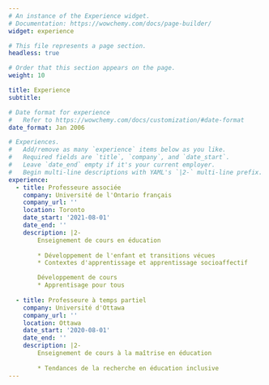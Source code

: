```yaml
---
# An instance of the Experience widget.
# Documentation: https://wowchemy.com/docs/page-builder/
widget: experience

# This file represents a page section.
headless: true

# Order that this section appears on the page.
weight: 10

title: Experience
subtitle:

# Date format for experience
#   Refer to https://wowchemy.com/docs/customization/#date-format
date_format: Jan 2006

# Experiences.
#   Add/remove as many `experience` items below as you like.
#   Required fields are `title`, `company`, and `date_start`.
#   Leave `date_end` empty if it's your current employer.
#   Begin multi-line descriptions with YAML's `|2-` multi-line prefix.
experience:
  - title: Professeure associée
    company: Université de l'Ontario français
    company_url: ''
    location: Toronto
    date_start: '2021-08-01'
    date_end: ''
    description: |2-
        Enseignement de cours en éducation
        
        * Développement de l'enfant et transitions vécues
        * Contextes d'apprentissage et apprentissage socioaffectif

        Développement de cours
        * Apprentisage pour tous
        
  - title: Professeure à temps partiel
    company: Université d'Ottawa
    company_url: ''
    location: Ottawa
    date_start: '2020-08-01'
    date_end: ''
    description: |2-
        Enseignement de cours à la maîtrise en éducation
        
        * Tendances de la recherche en éducation inclusive
---
```

